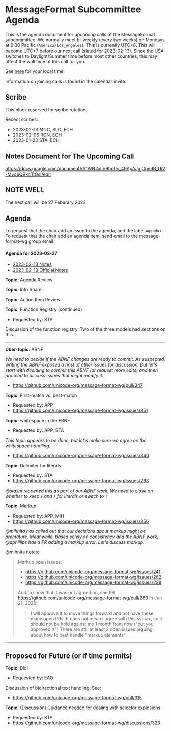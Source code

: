 # MessageFormat Subcommittee Agenda

This is the agenda document for upcoming calls of the MessageFormat subcommittee. We normally meet bi-weekly 
(every two weeks) on Mondays at 9:30 Pacific (`America/Los_Angeles`). This is currently UTC+8. This will become UTC+7 before our next call (slated for 2023-02-13). Since the USA switches to Daylight/Summer time before most other countries, this may affect the wall time of this call for you.

See [here](https://www.timeanddate.com/worldclock/converter.html?iso=20230123T173000&p1=224&p2=248&p3=136&p4=179&p5=33&p6=101&p7=268) for your local time.

Information on joining calls is found in the calendar invite.

## Scribe

This block reserved for scribe rotation.

Recent scribes:
* 2023-02-13 MOC, SLC, ECH
* 2023-02-06 RGN, ECH
* 2023-01-23 STA, ECH

## Notes Document for The Upcoming Call

https://docs.google.com/document/d/1WN2xLV9hp0n_49ApAJgjGpe9B_UiV-Mvo6QBk4TtGsI/edit

## NOTE WELL

The next call will be 27 Feburary 2023

## Agenda

To request that the chair add an _issue_ to the agenda, add the label `Agenda+`
To request that the chair add an agenda item, send email to the message-format-wg group email.

#### Agenda for 2023-02-27

* [2023-02-13 Notes](https://docs.google.com/document/d/1cJ76HjvBkImqSdPpmkbW133AnO3sFu29TUDrP3nxbrI/edit#)
* [2023-02-13 Official Notes](2023/notes-2023-02-13.md)

**Topic:** Agenda Review

**Topic:** Info Share

**Topic:** Action Item Review

**Topic:** Function Registry (continued)
* Requested by: STA

Discussion of the function registry. Two of the three models had sections on this.

---

**Über-topic**: ABNF

_We need to decide if the ABNF changes are ready to commit. As suspected, writing the ABNF exposed a host of other issues for discussion. But let's start with deciding to commit this ABNF (or request more edits) and then proceed to discuss issues that might modify it._

* https://github.com/unicode-org/message-format-wg/pull/347


**Topic:** First-match vs. best-match
* Requested by: APP
* https://github.com/unicode-org/message-format-wg/issues/351

**Topic:** whitespace in the EBNF
* Requested by: APP, STA

_This topic appears to be done, but let's make sure we agree on the whitespace handling._

* https://github.com/unicode-org/message-format-wg/issues/340

**Topic:** Delimiter for literals
* Requested by: STA
* https://github.com/unicode-org/message-format-wg/issues/263

_@stasm reopened this as part of our ABNF work. We need to close on whether to keep `(` and `)` for literals or switch to `|`_

**Topic:** Markup
* Requested by: APP, MIH
* https://github.com/unicode-org/message-format-wg/issues/356

_@mihnita has called out that our decisions about markup might be premature. Meanwhile, based solely on consistency and the ABNF work, @aphillips has a PR adding a markup error. Let's discuss markup._

@mihnita notes:

> Markup open issues:
> * https://github.com/unicode-org/message-format-wg/issues/241
> * https://github.com/unicode-org/message-format-wg/issues/262
> * https://github.com/unicode-org/message-format-wg/issues/238
>
> And to show that it was not agreed on, see PR https://github.com/unicode-org/message-format-wg/pull/283 in Jun 21, 2022:
>> I will approve it to move things forward and not have these many open PRs.
>>  It does not mean I agree with this syntax, so it should not be hold against me 1 month from now ("but you approved X")
>>  There are still at least 2 open issues arguing about how to best handle "markup elements"

---

## Proposed for Future (or if time permits)

**Topic:** Bidi
* Requested by: EAO

Discussion of bidirectional text handling. See:
* https://github.com/unicode-org/message-format-wg/pull/315

**Topic:** (Discussion) Guidance needed for dealing with selector explosions
* Requested by: STA
* https://github.com/unicode-org/message-format-wg/discussions/323

